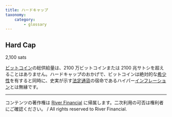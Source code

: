 ```yaml
---
title: ハードキャップ
taxonomy:
    category:
        - glossary
---
```


## Hard Cap
2,100 sats

[ビットコイン](http://lostinbitcoin.jp.testrs.jp/staging/glossary/bitcoin/)の総供給量は、2100 万ビットコインまたは 2100 兆サトシを超えることはありません。ハードキャップのおかげで、ビットコインは絶対的な[希少性](http://lostinbitcoin.jp.testrs.jp/staging/glossary/scarcity/)を有すると同時に、史実が示す[法定通貨](http://lostinbitcoin.jp.testrs.jp/staging/glossary/fiat_currency/)の宿命であるハイパー[インフレーション](http://lostinbitcoin.jp.testrs.jp/staging/glossary/inflation/)とは無縁です。

---
コンテンツの著作権は [River Financial](https://river.com/) に帰属します。二次利用の可否は権利者にご確認ください。 / All rights reserved to River Financial.
